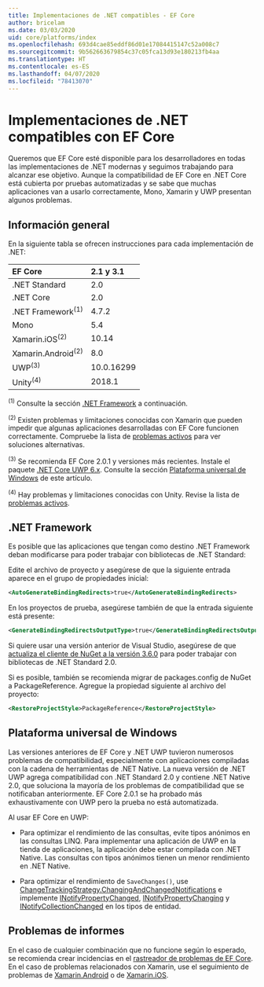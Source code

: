 ```yaml
---
title: Implementaciones de .NET compatibles - EF Core
author: bricelam
ms.date: 03/03/2020
uid: core/platforms/index
ms.openlocfilehash: 693d4cae85eddf86d01e17084415147c52a008c7
ms.sourcegitcommit: 9b562663679854c37c05fca13d93e180213fb4aa
ms.translationtype: HT
ms.contentlocale: es-ES
ms.lasthandoff: 04/07/2020
ms.locfileid: "78413070"
---
```

# <a name="net-implementations-supported-by-ef-core"></a>Implementaciones de .NET compatibles con EF Core

Queremos que EF Core esté disponible para los desarrolladores en todas las implementaciones de .NET modernas y seguimos trabajando para alcanzar ese objetivo. Aunque la compatibilidad de EF Core en .NET Core está cubierta por pruebas automatizadas y se sabe que muchas aplicaciones van a usarlo correctamente, Mono, Xamarin y UWP presentan algunos problemas.

## <a name="overview"></a>Información general

En la siguiente tabla se ofrecen instrucciones para cada implementación de .NET:

| EF Core                       | 2.1 y 3.1 |
|:------------------------------|:------------|
| .NET Standard                 | 2.0         |
| .NET Core                     | 2.0         |
| .NET Framework<sup>(1)</sup>  | 4.7.2       |
| Mono                          | 5.4         |
| Xamarin.iOS<sup>(2)</sup>     | 10.14       |
| Xamarin.Android<sup>(2)</sup> | 8.0         |
| UWP<sup>(3)</sup>             | 10.0.16299  |
| Unity<sup>(4)</sup>           | 2018.1      |

<sup>(1)</sup> Consulte la sección [.NET Framework](#net-framework) a continuación.

<sup>(2)</sup> Existen problemas y limitaciones conocidas con Xamarin que pueden impedir que algunas aplicaciones desarrolladas con EF Core funcionen correctamente. Compruebe la lista de [problemas activos](https://github.com/aspnet/entityframeworkCore/issues?q=is%3Aopen+is%3Aissue+label%3Aarea-xamarin) para ver soluciones alternativas.

<sup>(3)</sup> Se recomienda EF Core 2.0.1 y versiones más recientes. Instale el paquete [.NET Core UWP 6.x](https://www.nuget.org/packages/Microsoft.NETCore.UniversalWindowsPlatform/). Consulte la sección [Plataforma universal de Windows](#universal-windows-platform) de este artículo.

<sup>(4)</sup> Hay problemas y limitaciones conocidas con Unity. Revise la lista de [problemas activos](https://github.com/aspnet/entityframeworkCore/issues?q=is%3Aopen+is%3Aissue+label%3Aarea-unity).

## <a name="net-framework"></a>.NET Framework

Es posible que las aplicaciones que tengan como destino .NET Framework deban modificarse para poder trabajar con bibliotecas de .NET Standard:

Edite el archivo de proyecto y asegúrese de que la siguiente entrada aparece en el grupo de propiedades inicial:

``` xml
<AutoGenerateBindingRedirects>true</AutoGenerateBindingRedirects>
```

En los proyectos de prueba, asegúrese también de que la entrada siguiente está presente:

``` xml
<GenerateBindingRedirectsOutputType>true</GenerateBindingRedirectsOutputType>
```

Si quiere usar una versión anterior de Visual Studio, asegúrese de que [actualiza el cliente de NuGet a la versión 3.6.0](https://www.nuget.org/downloads) para poder trabajar con bibliotecas de .NET Standard 2.0.

Si es posible, también se recomienda migrar de packages.config de NuGet a PackageReference. Agregue la propiedad siguiente al archivo del proyecto:

``` xml
<RestoreProjectStyle>PackageReference</RestoreProjectStyle>
```

## <a name="universal-windows-platform"></a>Plataforma universal de Windows

Las versiones anteriores de EF Core y .NET UWP tuvieron numerosos problemas de compatibilidad, especialmente con aplicaciones compiladas con la cadena de herramientas de .NET Native. La nueva versión de .NET UWP agrega compatibilidad con .NET Standard 2.0 y contiene .NET Native 2.0, que soluciona la mayoría de los problemas de compatibilidad que se notificaban anteriormente. EF Core 2.0.1 se ha probado más exhaustivamente con UWP pero la prueba no está automatizada.

Al usar EF Core en UWP:

* Para optimizar el rendimiento de las consultas, evite tipos anónimos en las consultas LINQ. Para implementar una aplicación de UWP en la tienda de aplicaciones, la aplicación debe estar compilada con .NET Native. Las consultas con tipos anónimos tienen un menor rendimiento en .NET Native.

* Para optimizar el rendimiento de `SaveChanges()`, use [ChangeTrackingStrategy.ChangingAndChangedNotifications](/dotnet/api/microsoft.entityframeworkcore.changetrackingstrategy) e implemente [INotifyPropertyChanged](https://msdn.microsoft.com/library/system.componentmodel.inotifypropertychanged.aspx), [INotifyPropertyChanging](https://msdn.microsoft.com/library/system.componentmodel.inotifypropertychanging.aspx) y [INotifyCollectionChanged](https://msdn.microsoft.com/library/system.collections.specialized.inotifycollectionchanged.aspx) en los tipos de entidad.

## <a name="report-issues"></a>Problemas de informes

En el caso de cualquier combinación que no funcione según lo esperado, se recomienda crear incidencias en el [rastreador de problemas de EF Core](https://github.com/aspnet/entityframeworkcore/issues/new). En el caso de problemas relacionados con Xamarin, use el seguimiento de problemas de [Xamarin.Android](https://github.com/xamarin/xamarin-android/issues/new) o de [Xamarin.iOS](https://github.com/xamarin/xamarin-macios/issues/new).
